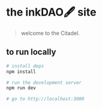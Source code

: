 # the inkDAO🖋️ site

> welcome to the Citadel.

## to run locally

```bash
# install deps
npm install

# run the development server
npm run dev

# go to http://localhost:3000
```
